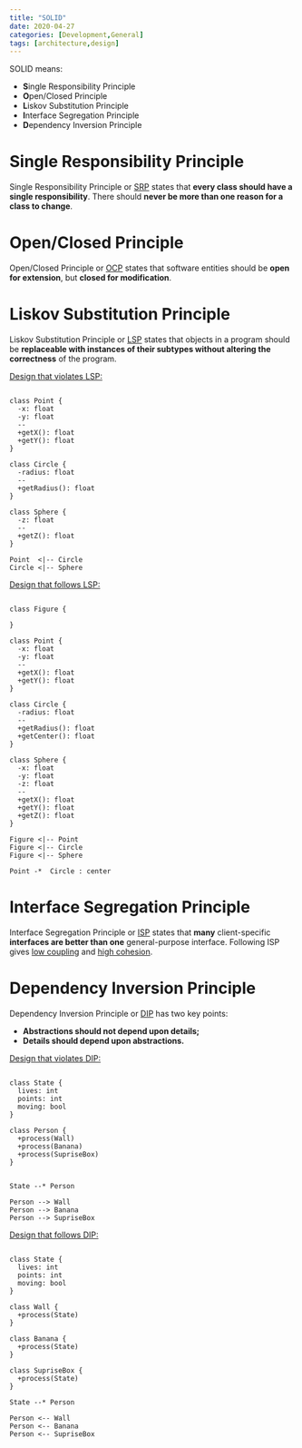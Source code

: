 ```yaml
---
title: "SOLID"
date: 2020-04-27
categories: [Development,General]
tags: [architecture,design]
---
```


SOLID means:

* **S**ingle Responsibility Principle
* **O**pen/Closed Principle
* **L**iskov Substitution Principle
* **I**nterface Segregation Principle
* **D**ependency Inversion Principle

# Single  Responsibility Principle

Single Responsibility Principle or [SRP](https://en.wikipedia.org/wiki/Single_responsibility_principle) states that **every class should have a single responsibility**. There should **never be more than one reason for a class to change**.

# Open/Closed Principle

Open/Closed Principle or [OCP](https://en.wikipedia.org/wiki/Open/closed_principle) states that software entities should be **open for extension**, but **closed for modification**.

# Liskov Substitution Principle

Liskov Substitution Principle or [LSP](https://c2.com/cgi/wiki?LiskovSubstitutionPrinciple) states that objects in a program should be **replaceable with instances of their subtypes without altering the correctness** of the program.

<u>Design that violates LSP:</u>

```plantuml!

class Point {
  -x: float
  -y: float
  --
  +getX(): float
  +getY(): float
}

class Circle {
  -radius: float
  --
  +getRadius(): float
}

class Sphere {
  -z: float
  --
  +getZ(): float
}

Point  <|-- Circle
Circle <|-- Sphere

```

<u>Design that follows LSP:</u>

```plantuml!

class Figure {
  
}

class Point {
  -x: float
  -y: float
  --
  +getX(): float
  +getY(): float
}

class Circle {
  -radius: float
  --
  +getRadius(): float
  +getCenter(): float
}

class Sphere {
  -x: float
  -y: float
  -z: float
  --
  +getX(): float
  +getY(): float
  +getZ(): float  
}

Figure <|-- Point
Figure <|-- Circle
Figure <|-- Sphere

Point -*  Circle : center

```

# Interface Segregation Principle

Interface Segregation Principle or [ISP](https://en.wikipedia.org/wiki/Interface_segregation_principle) states that **many** client-specific **interfaces are better than one** general-purpose interface. Following ISP gives [low coupling](https://en.wikipedia.org/wiki/Loose_coupling) and [high cohesion](https://en.wikipedia.org/wiki/Cohesion_(computer_science)).


# Dependency Inversion Principle

Dependency Inversion Principle or [DIP](https://www.c2.com/cgi/wiki?DependencyInversionPrinciple) has two key points:
* **Abstractions should not depend upon details;**
* **Details should depend upon abstractions.**

<u>Design that violates DIP:</u>

```plantuml!

class State {
  lives: int
  points: int
  moving: bool
}

class Person {
  +process(Wall)
  +process(Banana)
  +process(SupriseBox)
}


State --* Person

Person --> Wall
Person --> Banana
Person --> SupriseBox

```

<u>Design that follows DIP:</u>

```plantuml!

class State {
  lives: int
  points: int
  moving: bool
}

class Wall {
  +process(State)
}

class Banana {
  +process(State)
}

class SupriseBox {
  +process(State)
}

State --* Person

Person <-- Wall
Person <-- Banana
Person <-- SupriseBox

```
